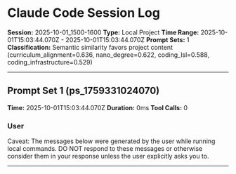 # Claude Code Session Log

**Session:** 2025-10-01_1500-1600
**Type:** Local Project
**Time Range:** 2025-10-01T15:03:44.070Z - 2025-10-01T15:03:44.070Z
**Prompt Sets:** 1
**Classification:** Semantic similarity favors project content (curriculum_alignment=0.636, nano_degree=0.622, coding_lsl=0.588, coding_infrastructure=0.529)

---

<a name="ps_1759331024070"></a>
## Prompt Set 1 (ps_1759331024070)

**Time:** 2025-10-01T15:03:44.070Z
**Duration:** 0ms
**Tool Calls:** 0

### User

Caveat: The messages below were generated by the user while running local commands. DO NOT respond to these messages or otherwise consider them in your response unless the user explicitly asks you to.

---

